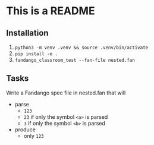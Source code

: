 # This is a README

## Installation
1. `python3 -m venv .venv && source .venv/bin/activate`
2. `pip install -e .`
3. `fandango_classroom_test --fan-file nested.fan`

## Tasks

Write a Fandango spec file in nested.fan that will
- parse
  - `123`
  - `23` if only the symbol `<a>` is parsed
  - `3` if only the symbol `<b>` is parsed
- produce
  - only `123`